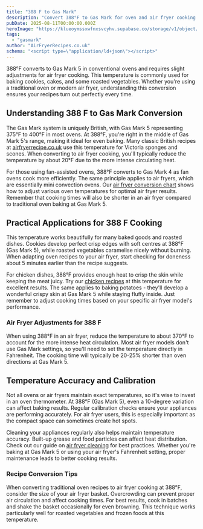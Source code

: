 ```yaml
---
title: "388 F to Gas Mark"
description: "Convert 388°F to Gas Mark for oven and air fryer cooking. Includes conversion chart, baking tips, and temperature adjustments for perfect results."
pubDate: 2025-08-11T00:00:00.000Z
heroImage: "https://klueoymssxwfnxsvcyhv.supabase.co/storage/v1/object/public/md/388-f-to-gas-mark-dfc57f56.png"
tags:
  - "gasmark"
author: "AirFryerRecipes.co.uk"
schema: "<script type=\"application/ld+json\"></script>"
---
```


<p>388°F converts to Gas Mark 5 in conventional ovens and requires slight adjustments for air fryer cooking. This temperature is commonly used for baking cookies, cakes, and some roasted vegetables. Whether you're using a traditional oven or modern air fryer, understanding this conversion ensures your recipes turn out perfectly every time.</p>

<h2>Understanding 388 F to Gas Mark Conversion</h2>
<p>The Gas Mark system is uniquely British, with Gas Mark 5 representing 375°F to 400°F in most ovens. At 388°F, you're right in the middle of Gas Mark 5's range, making it ideal for even baking. Many classic British recipes at <a href=https://www.airfryerrecipe.co.uk/recipes>airfryerrecipe.co.uk</a> use this temperature for Victoria sponges and scones. When converting to air fryer cooking, you'll typically reduce the temperature by about 20°F due to the more intense circulating heat.</p>
<p>For those using fan-assisted ovens, 388°F converts to Gas Mark 4 as fan ovens cook more efficiently. The same principle applies to air fryers, which are essentially mini convection ovens. Our <a href=https://www.airfryerrecipe.co.uk/air-fryer-conversion-chart>air fryer conversion chart</a> shows how to adjust various oven temperatures for optimal air fryer results. Remember that cooking times will also be shorter in an air fryer compared to traditional oven baking at Gas Mark 5.</p>

<h2>Practical Applications for 388 F Cooking</h2>
<p>This temperature works beautifully for many baked goods and roasted dishes. Cookies develop perfect crisp edges with soft centres at 388°F (Gas Mark 5), while roasted vegetables caramelise nicely without burning. When adapting oven recipes to your air fryer, start checking for doneness about 5 minutes earlier than the recipe suggests.</p>
<p>For chicken dishes, 388°F provides enough heat to crisp the skin while keeping the meat juicy. Try our <a href=https://www.airfryerrecipe.co.uk/recipe-category/chicken>chicken recipes</a> at this temperature for excellent results. The same applies to baking potatoes - they'll develop a wonderful crispy skin at Gas Mark 5 while staying fluffy inside. Just remember to adjust cooking times based on your specific air fryer model's performance.</p>

<h3>Air Fryer Adjustments for 388 F</h3>
<p>When using 388°F in an air fryer, reduce the temperature to about 370°F to account for the more intense heat circulation. Most air fryer models don't use Gas Mark settings, so you'll need to set the temperature directly in Fahrenheit. The cooking time will typically be 20-25% shorter than oven directions at Gas Mark 5.</p>

<h2>Temperature Accuracy and Calibration</h2>
<p>Not all ovens or air fryers maintain exact temperatures, so it's wise to invest in an oven thermometer. At 388°F (Gas Mark 5), even a 10-degree variation can affect baking results. Regular calibration checks ensure your appliances are performing accurately. For air fryer users, this is especially important as the compact space can sometimes create hot spots.</p>
<p>Cleaning your appliances regularly also helps maintain temperature accuracy. Built-up grease and food particles can affect heat distribution. Check out our guide on <a href=https://www.airfryerrecipe.co.uk/air-fryer-cleaner>air fryer cleaning</a> for best practices. Whether you're baking at Gas Mark 5 or using your air fryer's Fahrenheit setting, proper maintenance leads to better cooking results.</p>

<h3>Recipe Conversion Tips</h3>
<p>When converting traditional oven recipes to air fryer cooking at 388°F, consider the size of your air fryer basket. Overcrowding can prevent proper air circulation and affect cooking times. For best results, cook in batches and shake the basket occasionally for even browning. This technique works particularly well for roasted vegetables and frozen foods at this temperature.</p>